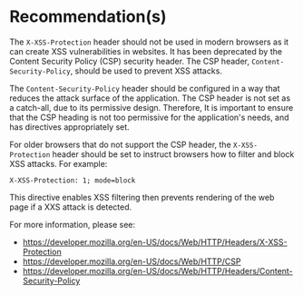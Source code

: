 # Recommendation(s)

The `X-XSS-Protection` header should not be used in modern browsers as it can create XSS vulnerabilities in websites. It has been deprecated by the Content Security Policy (CSP) security header. The CSP header, `Content-Security-Policy`, should be used to prevent XSS attacks.

The `Content-Security-Policy` header should be configured in a way that reduces the attack surface of the application. The CSP header is not set as a catch-all, due to its permissive design. Therefore, It is important to ensure that the CSP heading is not too permissive for the application's needs, and has directives appropriately set.

For older browsers that do not support the CSP header, the `X-XSS-Protection` header should be set to instruct browsers how to filter and block XSS attacks. For example:

`X-XSS-Protection: 1; mode=block`

This directive enables XSS filtering then prevents rendering of the web page if a XXS attack is detected.

For more information, please see:

- <https://developer.mozilla.org/en-US/docs/Web/HTTP/Headers/X-XSS-Protection>
- <https://developer.mozilla.org/en-US/docs/Web/HTTP/CSP>
- <https://developer.mozilla.org/en-US/docs/Web/HTTP/Headers/Content-Security-Policy>
